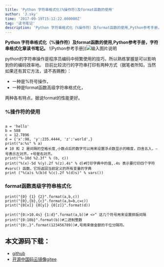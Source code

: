 ```yaml
---
title: 'Python 字符串格式化(%操作符)及format函数的使用'
author: 'J.sky'
time: '2017-09-19T15:12:22.000000Z'
tag: '读书笔记'
description: 'Python 字符串格式化（%操作符）及format函数的使用,Python参考手册，字符串格式化章读书笔记。'
---
```


**Python 字符串格式化（%操作符）及format函数的使用,Python参考手册，字符串格式化章读书笔记。**
![Python参考手册](![输入图片说明](https://suiyan.cc/assets/images/media/upload/2017/09/timg.jpeg)

python的字符串操作是程序员编码中频繁使用的技巧，所以熟练掌握是可以影响到你的编码效率地。
目前比较流行的字符串打印有两种方式（据笔者所知，当然如果还有其它方法，请不吝赐教）：

+ 一种是%符号操作，
+ 一种是format函数高级字符串格式化，

两种各有特点，据说format的性能更好。

### %操作符的使用

<pre><code class="python">
a = 'hello'
b = 588
c = 12.7896
d = {'x':98, 'y':235.4444, 'z':'world',}
print("a:%s" % a)
# 10 和 2 是间隔的空格长度,小数点后的数字可以用来设置浮点数显示的精度，四舍五入，—号表示左对齐，+号是右对齐。
print("%-10d %2.3f" % (b, c)) 
print("%(x)-5d %(y).2f %(z).4s" % d)#打印字典中的值,.4s 表示要打印四个字符
#vars() 函数，它将返回当前定义的所有变量的字典
print ("%(a)s %(b)d %(c).2f %(d)s)" % vars())
</code></pre>

### format函数高级字符串格式化

<pre><code class="python">print("{0} {1} {2}".format(a,b,c))
print("{0},{b},{c}".format(a,b=b,c=c))
print("{0[x]} {0[y]} {0[z]}".format(d))

print("{0:>10.4s} {1:d}".format(a,b))# <>^ 这几个符号用来设置排版间隔
print("{0:10b}".format(b))#二进制整数
print("{0:,}".format(123456789))#,号用来做金额的千位分隔符。
</code></pre>

## 本文源码下载：

+ [github](https://github.com/bosichong/17python.com/blob/master/str/formatstr.py)
+ [开源中国码云镜像gitee](https://gitee.com/J_Sky/17python.com/blob/master/str/formatstr.py)